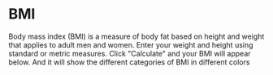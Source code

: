 # BMI
Body mass index (BMI) is a measure of body fat based on height and weight that applies to adult men and women.  Enter your weight and height using standard or metric measures. Click "Calculate" and your BMI will appear below. And it will show the different categories of BMI in different colors 

